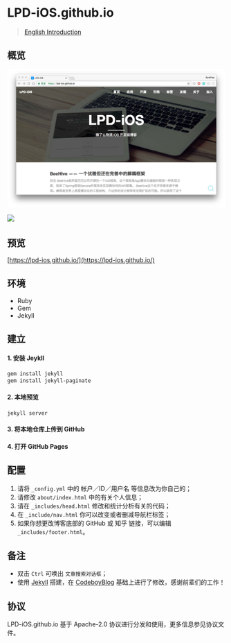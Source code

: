 # LPD-iOS.github.io

> [English Introduction](https://github.com/LPD-iOS/LPD-iOS.github.io/blob/master/README.md)

## 概览

![](screenshot_main.jpg)

![](screenshot_tags)

## 预览

[https://lpd-ios.github.io/](https://lpd-ios.github.io/)

## 环境

- Ruby
- Gem
- Jekyll

## 建立

#### 1. 安装 Jeykll
```
gem install jekyll
gem install jekyll-paginate
```
#### 2. 本地预览
```
jekyll server
```
#### 3. 将本地仓库上传到 GitHub
#### 4. 打开 GitHub Pages

## 配置

1. 请将 `_config.yml` 中的 帐户／ID／用户名 等信息改为你自己的；
2. 请修改 `about/index.html` 中的有关个人信息；
3. 请在 `_includes/head.html` 修改和统计分析有关的代码；
4. 在 `_include/nav.html` 你可以改变或者删减导航栏标签；
5. 如果你想更改博客底部的 GitHub 或 知乎 链接，可以编辑 `_includes/footer.html`。

## 备注

- 双击 `Ctrl` 可唤出 `文章搜索对话框`；
- 使用 [Jekyll](https://github.com/jekyll/jekyll) 搭建，在 [CodeboyBlog](https://github.com/androiddevelop/CodeboyBlog) 基础上进行了修改，感谢前辈们的工作！

## 协议

LPD-iOS.github.io 基于 Apache-2.0 协议进行分发和使用，更多信息参见协议文件。
